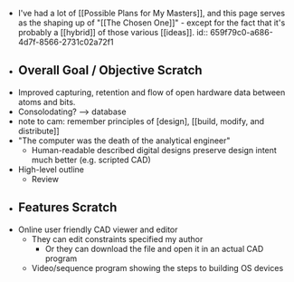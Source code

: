 - I've had a lot of [[Possible Plans for My Masters]], and this page serves as the shaping up of "[[The Chosen One]]" - except for the fact that it's probably a [[hybrid]] of those various [[ideas]].
  id:: 659f79c0-a686-4d7f-8566-2731c02a72f1
- ## Overall Goal / Objective Scratch
- Improved capturing, retention and flow of open hardware data between atoms and bits.
- Consolodating? --> database
- note to cam: remember principles of [design], [[build, modify, and distribute]]
- "The computer was the death of the analytical engineer"
	- Human-readable described digital designs preserve design intent much better (e.g. scripted CAD)
- High-level outline
	- Review
- ## Features Scratch
- Online user friendly CAD viewer and editor
	- They can edit constraints specified my author
		- Or they can download the file and open it in an actual CAD program
	- Video/sequence program showing the steps to building OS devices